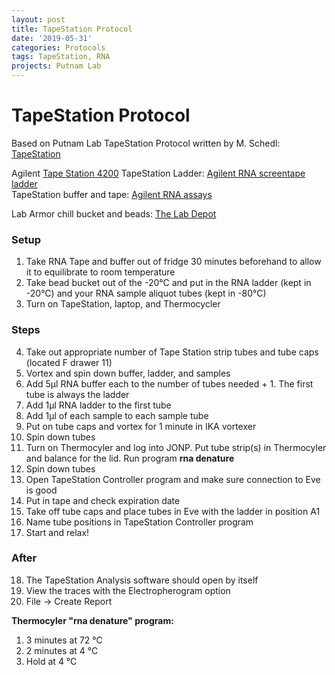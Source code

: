 ```yaml
---
layout: post
title: TapeStation Protocol
date: '2019-05-31'
categories: Protocols
tags: TapeStation, RNA
projects: Putnam Lab
---
```


# TapeStation Protocol

Based on Putnam Lab TapeStation Protocol written by M. Schedl: [TapeStation](https://meschedl.github.io/MESPutnam_Open_Lab_Notebook/RNA-TapeStation-Protocol/)

Agilent [Tape Station 4200](https://www.agilent.com/en/promotions/agilent-4200-tapestation-system?gclid=EAIaIQobChMI_tykoMrw4AIVFI7ICh2S3AZFEAAYASAAEgIqEPD_BwE&gclsrc=aw.ds)
TapeStation Ladder: [Agilent RNA screentape ladder](https://www.agilent.com/en/product/automated-electrophoresis/tapestation-systems/tapestation-rna-screentape-reagents/rna-screentape-analysis-228268)  
TapeStation buffer and tape: [Agilent RNA assays](https://www.agilent.com/cs/library/datasheets/public/5991-7785EN_4200_TapeStation.pdf)  

Lab Armor chill bucket and beads: [The Lab Depot](https://www.labdepotinc.com/articles/lab-armor-chill-bucket.html)

### Setup

1. Take RNA Tape and buffer out of fridge 30 minutes beforehand to allow it to equilibrate to room temperature  
2. Take bead bucket out of the -20&deg;C and put in the RNA ladder (kept in -20&deg;C) and your RNA sample aliquot tubes (kept in -80&deg;C)  
3. Turn on TapeStation, laptop, and Thermocycler

### Steps

4. Take out appropriate number of Tape Station strip tubes and tube caps (located F drawer 11)  
5. Vortex and spin down buffer, ladder, and samples  
6. Add 5µl RNA buffer each to the number of tubes needed + 1. The first tube is always the ladder  
7. Add 1µl RNA ladder to the first tube  
8. Add 1µl of each sample to each sample tube  
9. Put on tube caps and vortex for 1 minute in IKA vortexer  
10. Spin down tubes  
11. Turn on Thermocyler and log into JONP. Put tube strip(s) in Thermocyler and balance for the lid. Run program **rna denature**  
12. Spin down tubes  
13. Open TapeStation Controller program and make sure connection to Eve is good  
14. Put in tape and check expiration date  
15. Take off tube caps and place tubes in Eve with the ladder in position A1  
16. Name tube positions in TapeStation Controller program  
17. Start and relax!  

### After

18. The TapeStation Analysis software should open by itself  
19. View the traces with the Electropherogram option  
20. File -> Create Report  

**Thermocyler "rna denature" program:**  
1. 3 minutes at 72 &deg;C  
2. 2 minutes at 4 &deg;C  
3. Hold at 4 &deg;C
